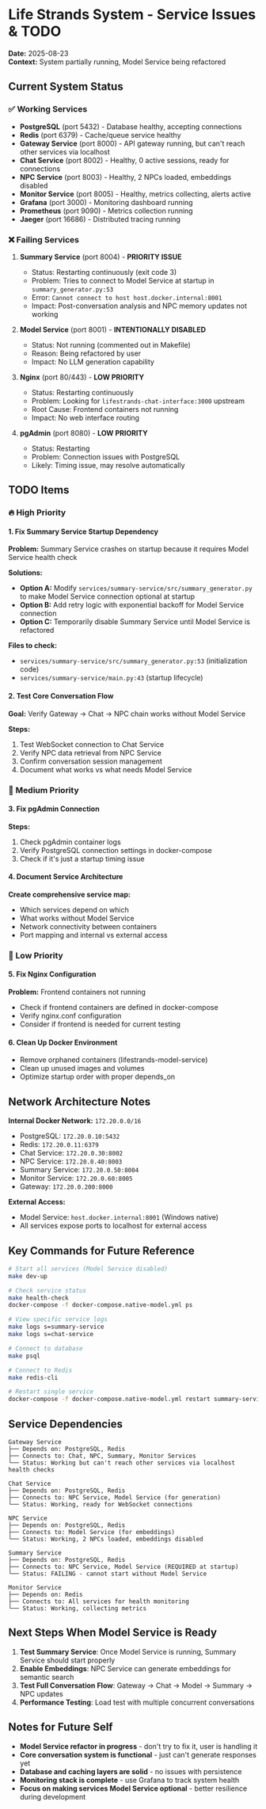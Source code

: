 # Life Strands System - Service Issues & TODO

**Date:** 2025-08-23  
**Context:** System partially running, Model Service being refactored

## Current System Status

### ✅ Working Services
- **PostgreSQL** (port 5432) - Database healthy, accepting connections
- **Redis** (port 6379) - Cache/queue service healthy  
- **Gateway Service** (port 8000) - API gateway running, but can't reach other services via localhost
- **Chat Service** (port 8002) - Healthy, 0 active sessions, ready for connections
- **NPC Service** (port 8003) - Healthy, 2 NPCs loaded, embeddings disabled
- **Monitor Service** (port 8005) - Healthy, metrics collecting, alerts active
- **Grafana** (port 3000) - Monitoring dashboard running
- **Prometheus** (port 9090) - Metrics collection running  
- **Jaeger** (port 16686) - Distributed tracing running

### ❌ Failing Services
1. **Summary Service** (port 8004) - **PRIORITY ISSUE**
   - Status: Restarting continuously (exit code 3)
   - Problem: Tries to connect to Model Service at startup in `summary_generator.py:53`
   - Error: `Cannot connect to host host.docker.internal:8001`
   - Impact: Post-conversation analysis and NPC memory updates not working

2. **Model Service** (port 8001) - **INTENTIONALLY DISABLED**
   - Status: Not running (commented out in Makefile)
   - Reason: Being refactored by user
   - Impact: No LLM generation capability

3. **Nginx** (port 80/443) - **LOW PRIORITY**  
   - Status: Restarting continuously
   - Problem: Looking for `lifestrands-chat-interface:3000` upstream
   - Root Cause: Frontend containers not running
   - Impact: No web interface routing

4. **pgAdmin** (port 8080) - **LOW PRIORITY**
   - Status: Restarting 
   - Problem: Connection issues with PostgreSQL
   - Likely: Timing issue, may resolve automatically

## TODO Items

### 🔥 High Priority

#### 1. Fix Summary Service Startup Dependency
**Problem:** Summary Service crashes on startup because it requires Model Service health check

**Solutions:**
- **Option A:** Modify `services/summary-service/src/summary_generator.py` to make Model Service connection optional at startup
- **Option B:** Add retry logic with exponential backoff for Model Service connection
- **Option C:** Temporarily disable Summary Service until Model Service is refactored

**Files to check:**
- `services/summary-service/src/summary_generator.py:53` (initialization code)
- `services/summary-service/main.py:43` (startup lifecycle)

#### 2. Test Core Conversation Flow
**Goal:** Verify Gateway → Chat → NPC chain works without Model Service

**Steps:**
1. Test WebSocket connection to Chat Service
2. Verify NPC data retrieval from NPC Service  
3. Confirm conversation session management
4. Document what works vs what needs Model Service

### 🔧 Medium Priority

#### 3. Fix pgAdmin Connection
**Steps:**
1. Check pgAdmin container logs
2. Verify PostgreSQL connection settings in docker-compose
3. Check if it's just a startup timing issue

#### 4. Document Service Architecture
**Create comprehensive service map:**
- Which services depend on which
- What works without Model Service
- Network connectivity between containers
- Port mapping and internal vs external access

### 🔨 Low Priority  

#### 5. Fix Nginx Configuration
**Problem:** Frontend containers not running
- Check if frontend containers are defined in docker-compose
- Verify nginx.conf configuration
- Consider if frontend is needed for current testing

#### 6. Clean Up Docker Environment
- Remove orphaned containers (lifestrands-model-service)
- Clean up unused images and volumes
- Optimize startup order with proper depends_on

## Network Architecture Notes

**Internal Docker Network:** `172.20.0.0/16`
- PostgreSQL: `172.20.0.10:5432`
- Redis: `172.20.0.11:6379` 
- Chat Service: `172.20.0.30:8002`
- NPC Service: `172.20.0.40:8003`
- Summary Service: `172.20.0.50:8004`
- Monitor Service: `172.20.0.60:8005`
- Gateway: `172.20.0.200:8000`

**External Access:**
- Model Service: `host.docker.internal:8001` (Windows native)
- All services expose ports to localhost for external access

## Key Commands for Future Reference

```bash
# Start all services (Model Service disabled)
make dev-up

# Check service status
make health-check  
docker-compose -f docker-compose.native-model.yml ps

# View specific service logs
make logs s=summary-service
make logs s=chat-service

# Connect to database
make psql

# Connect to Redis
make redis-cli

# Restart single service
docker-compose -f docker-compose.native-model.yml restart summary-service
```

## Service Dependencies

```
Gateway Service
├── Depends on: PostgreSQL, Redis
├── Connects to: Chat, NPC, Summary, Monitor Services
└── Status: Working but can't reach other services via localhost health checks

Chat Service  
├── Depends on: PostgreSQL, Redis
├── Connects to: NPC Service, Model Service (for generation)
└── Status: Working, ready for WebSocket connections

NPC Service
├── Depends on: PostgreSQL, Redis  
├── Connects to: Model Service (for embeddings)
└── Status: Working, 2 NPCs loaded, embeddings disabled

Summary Service
├── Depends on: PostgreSQL, Redis
├── Connects to: NPC Service, Model Service (REQUIRED at startup)
└── Status: FAILING - cannot start without Model Service

Monitor Service
├── Depends on: Redis
├── Connects to: All services for health monitoring
└── Status: Working, collecting metrics
```

## Next Steps When Model Service is Ready

1. **Test Summary Service**: Once Model Service is running, Summary Service should start properly
2. **Enable Embeddings**: NPC Service can generate embeddings for semantic search  
3. **Test Full Conversation Flow**: Gateway → Chat → Model → Summary → NPC updates
4. **Performance Testing**: Load test with multiple concurrent conversations

## Notes for Future Self

- **Model Service refactor in progress** - don't try to fix it, user is handling it
- **Core conversation system is functional** - just can't generate responses yet
- **Database and caching layers are solid** - no issues with persistence
- **Monitoring stack is complete** - use Grafana to track system health
- **Focus on making services Model Service optional** - better resilience during development